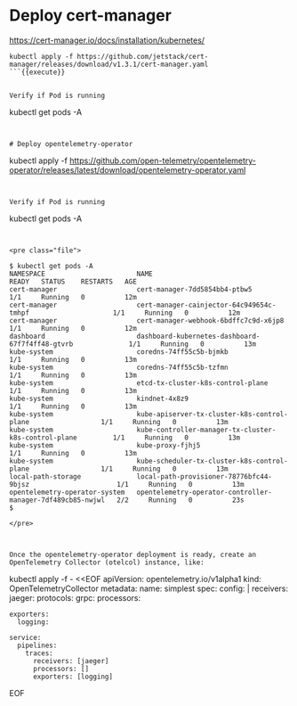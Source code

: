 
# Deploy cert-manager

https://cert-manager.io/docs/installation/kubernetes/


``` 
kubectl apply -f https://github.com/jetstack/cert-manager/releases/download/v1.3.1/cert-manager.yaml
```{{execute}}


Verify if Pod is running
``` 
kubectl get pods -A
```{{execute}}


# Deploy opentelemetry-operator

``` 
kubectl apply -f https://github.com/open-telemetry/opentelemetry-operator/releases/latest/download/opentelemetry-operator.yaml
```{{execute}}


Verify if Pod is running
``` 
kubectl get pods -A
```{{execute}}


<pre class="file">

$ kubectl get pods -A
NAMESPACE                       NAME                                                         READY   STATUS    RESTARTS   AGE
cert-manager                    cert-manager-7dd5854bb4-ptbw5                                1/1     Running   0          12m
cert-manager                    cert-manager-cainjector-64c949654c-tmhpf                     1/1     Running   0          12m
cert-manager                    cert-manager-webhook-6bdffc7c9d-x6jp8                        1/1     Running   0          12m
dashboard                       dashboard-kubernetes-dashboard-67f7f4ff48-gtvrb              1/1     Running   0          13m
kube-system                     coredns-74ff55c5b-bjmkb                                      1/1     Running   0          13m
kube-system                     coredns-74ff55c5b-tzfmn                                      1/1     Running   0          13m
kube-system                     etcd-tx-cluster-k8s-control-plane                            1/1     Running   0          13m
kube-system                     kindnet-4x8z9                                                1/1     Running   0          13m
kube-system                     kube-apiserver-tx-cluster-k8s-control-plane                  1/1     Running   0          13m
kube-system                     kube-controller-manager-tx-cluster-k8s-control-plane         1/1     Running   0          13m
kube-system                     kube-proxy-fjhj5                                             1/1     Running   0          13m
kube-system                     kube-scheduler-tx-cluster-k8s-control-plane                  1/1     Running   0          13m
local-path-storage              local-path-provisioner-78776bfc44-9bjsz                      1/1     Running   0          13m
opentelemetry-operator-system   opentelemetry-operator-controller-manager-7df489cb85-nwjwl   2/2     Running   0          23s
$ 

</pre>



Once the opentelemetry-operator deployment is ready, create an OpenTelemetry Collector (otelcol) instance, like:

``` 
kubectl apply -f - <<EOF
apiVersion: opentelemetry.io/v1alpha1
kind: OpenTelemetryCollector
metadata:
  name: simplest
spec:
  config: |
    receivers:
      jaeger:
        protocols:
          grpc:
    processors:

    exporters:
      logging:

    service:
      pipelines:
        traces:
          receivers: [jaeger]
          processors: []
          exporters: [logging]
EOF
```{{execute}}



